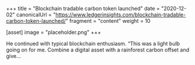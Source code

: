 +++
title = "Blockchain tradable carbon token launched"
date = "2020-12-02"
canonicalUrl = "https://www.ledgerinsights.com/blockchain-tradable-carbon-token-launched/"
fragment = "content"
weight = 10

[asset]
    image = "placeholder.png"
+++

He continued with typical blockchain enthusiasm. “This was a light bulb 
going on for me. Combine a digital asset with a rainforest carbon offset 
and give...
